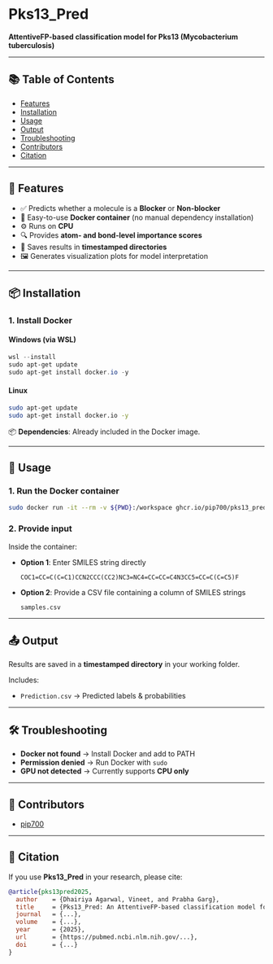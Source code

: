 

# Pks13\_Pred

**AttentiveFP-based classification model for Pks13 (Mycobacterium tuberculosis)**

---

## 📚 Table of Contents

* [Features](#-features)
* [Installation](#-installation)
* [Usage](#-usage)
* [Output](#-output)
* [Troubleshooting](#-troubleshooting)
* [Contributors](#-contributors)
* [Citation](#-citation)

---

## 🚀 Features

* ✅ Predicts whether a molecule is a **Blocker** or **Non-blocker**
* 🐳 Easy-to-use **Docker container** (no manual dependency installation)
* ⚙️ Runs on **CPU**
* 🔍 Provides **atom- and bond-level importance scores**
* 💾 Saves results in **timestamped directories**
* 🖼️ Generates visualization plots for model interpretation

---

## 📦 Installation

### 1. Install Docker

#### Windows (via WSL)

```powershell
wsl --install
sudo apt-get update
sudo apt-get install docker.io -y
```

#### Linux

```bash
sudo apt-get update
sudo apt-get install docker.io -y
```

📦 **Dependencies**: Already included in the Docker image.

---

## 🧪 Usage

### 1. Run the Docker container

```bash
sudo docker run -it --rm -v ${PWD}:/workspace ghcr.io/pip700/pks13_pred
```

### 2. Provide input

Inside the container:

* **Option 1**: Enter SMILES string directly

  ```
  COC1=CC=C(C=C1)CCN2CCC(CC2)NC3=NC4=CC=CC=C4N3CC5=CC=C(C=C5)F
  ```

* **Option 2**: Provide a CSV file containing a column of SMILES strings

  ```
  samples.csv
  ```

---

## 📤 Output

Results are saved in a **timestamped directory** in your working folder.

Includes:

* `Prediction.csv` → Predicted labels & probabilities

---

## 🛠️ Troubleshooting

* **Docker not found** → Install Docker and add to PATH
* **Permission denied** → Run Docker with `sudo`
* **GPU not detected** → Currently supports **CPU only**

---

## 👥 Contributors

* [pip700](https://github.com/pip700)

---

## 📑 Citation

If you use **Pks13_Pred** in your research, please cite:

```bibtex
@article{pks13pred2025,
  author    = {Dhairiya Agarwal, Vineet, and Prabha Garg},
  title     = {Pks13_Pred: An AttentiveFP-based classification model for Pks13 inhibitors in Mycobacterium tuberculosis},
  journal   = {...},
  volume    = {...},
  year      = {2025},
  url       = {https://pubmed.ncbi.nlm.nih.gov/...},
  doi       = {...}
}
```

